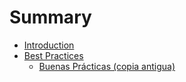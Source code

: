 # Summary

* [Introduction](README.md)
* [Best Practices](best-practices.md)
   * [Buenas Prácticas (copia antigua)](es/best-practices.md)

